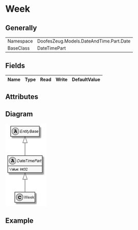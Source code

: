 ﻿# Week

## Generally

|||
|:-|:-|
|Namespace|DoofesZeug.Models.DateAndTime.Part.Date|
|BaseClass|DateTimePart|

## Fields

|Name|Type|Read|Write|DefaultValue|
|:---|:---|:--:|:---:|:-----------|

## Attributes

## Diagram

![Week.png](./Week.png "Week")

## Example

